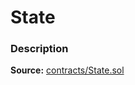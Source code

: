 # State

### Description <a href="description" id="description"></a>

**Source:** [contracts/State.sol](https://github.com/perifinance/peri-finance/blob/master/contracts/State.sol)
